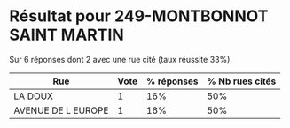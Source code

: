 # Résultat pour 249-MONTBONNOT SAINT MARTIN

Sur 6 réponses dont 2 avec une rue cité (taux réussite 33%)

| Rue | Vote | % réponses | % Nb rues cités|
|-----|------|------------|----------------|
| LA DOUX | 1 | 16% | 50%|
| AVENUE DE L EUROPE | 1 | 16% | 50%|
